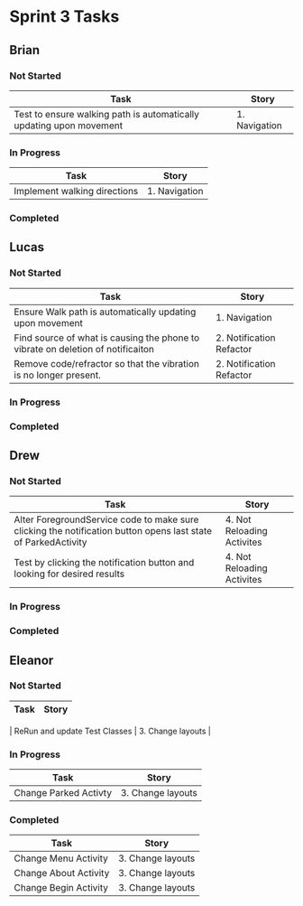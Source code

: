 # Sprint 3 Tasks

## Brian
### Not Started
| Task | Story |
| ---- | --- |
| Test to ensure walking path is automatically updating upon movement | 1. Navigation |
### In Progress
| Task | Story |
| ---- | --- |
| Implement walking directions | 1. Navigation |
### Completed

## Lucas
### Not Started
| Task | Story |
| ---- | --- |
| Ensure Walk path is automatically updating upon movement | 1. Navigation |
| Find source of what is causing the phone to vibrate on deletion of notificaiton | 2. Notification Refactor |
| Remove code/refractor so that the vibration is no longer present. | 2. Notification Refactor |
### In Progress
### Completed

## Drew
### Not Started
| Task | Story |
| ---- | --- |
| Alter ForegroundService code to make sure clicking the notification button opens last state of ParkedActivity | 4. Not Reloading Activites |
| Test by clicking the notification button and looking for desired results | 4. Not Reloading Activites |
### In Progress
### Completed

## Eleanor
### Not Started
| Task | Story |
| ---- | --- |

| ReRun and update Test Classes | 3. Change layouts |
### In Progress
| Task | Story |
| ---- | --- |
| Change Parked Activty | 3. Change layouts |
### Completed
| Task | Story |
| ---- | --- |
| Change Menu Activity | 3. Change layouts |
| Change About Activity | 3. Change layouts |
| Change Begin Activity | 3. Change layouts |
